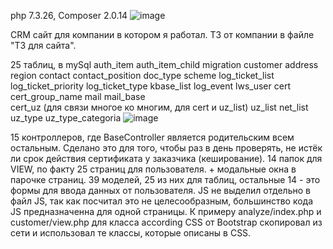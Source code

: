 php 7.3.26, Composer 2.0.14
![image](https://user-images.githubusercontent.com/49578823/182028353-64561757-459b-4304-a42b-4d347e8e3e0a.png)

CRM сайт для компании в котором я работал. ТЗ от компании в файле "ТЗ для сайта".

25 таблиц, в mySql
auth_item
auth_item_child
migration
customer
    address
        region
    contact
        contact_position
    doc_type 
    scheme
log_ticket_list  
    log_ticket_priority
    log_ticket_type
    kbase_list
    log_event
    lws_user
cert
    cert_group_name
    mail
    mail_base    
cert_uz (для связи многое ко многим, для cert и uz_list)
uz_list
    net_list
    uz_type
    uz_type_categoria
![image](https://user-images.githubusercontent.com/49578823/182027744-32943634-8e6a-43ca-90c5-5dca4ed1faa6.png)

15 контроллеров, где BaseController является родительским всем остальным. Сделано это для того, чтобы раз в день проверять, не истёк ли срок действия сертификата у заказчика (кеширование).
14 папок для VIEW, по факту 25 страниц для пользователя. + модальные окна в парочке страниц.
39 моделей, 25 из них для таблиц, остальные 14 - это формы для ввода данных от пользователя. 
JS не выделил отдельно в файл JS, так как посчитал это не целесообразным, большинство кода JS предназначенна для одной страницы. К примеру analyze/index.php и customer/view.php для класса according 
CSS от Bootstrap скопировал из сети и использовал те классы, которые описаны в CSS.


